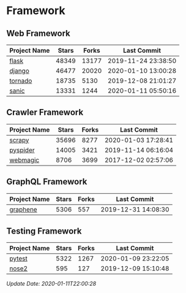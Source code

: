 # Framework

## Web Framework

| Project Name | Stars | Forks | Last Commit |
| ------------ | ----- | ----- | ----------- |
| [flask](https://github.com/pallets/flask) | 48349 | 13177 | 2019-11-24 23:38:50 |
| [django](https://github.com/django/django) | 46477 | 20020 | 2020-01-10 13:00:28 |
| [tornado](https://github.com/tornadoweb/tornado) | 18735 | 5130 | 2019-12-08 21:01:27 |
| [sanic](https://github.com/huge-success/sanic) | 13331 | 1244 | 2020-01-11 05:50:16 |

## Crawler Framework

| Project Name | Stars | Forks | Last Commit |
| ------------ | ----- | ----- | ----------- |
| [scrapy](https://github.com/scrapy/scrapy) | 35696 | 8277 | 2020-01-03 17:28:41 |
| [pyspider](https://github.com/binux/pyspider) | 14005 | 3421 | 2019-11-14 06:16:04 |
| [webmagic](https://github.com/code4craft/webmagic) | 8706 | 3699 | 2017-12-02 02:57:06 |

## GraphQL Framework

| Project Name | Stars | Forks | Last Commit |
| ------------ | ----- | ----- | ----------- |
| [graphene](https://github.com/graphql-python/graphene) | 5306 | 557 | 2019-12-31 14:08:30 |

## Testing Framework

| Project Name | Stars | Forks | Last Commit |
| ------------ | ----- | ----- | ----------- |
| [pytest](https://github.com/pytest-dev/pytest) | 5322 | 1267 | 2020-01-09 23:22:05 |
| [nose2](https://github.com/nose-devs/nose2) | 595 | 127 | 2019-12-09 15:10:48 |

*Update Date: 2020-01-11T22:00:28*